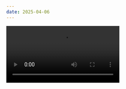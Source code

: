```yaml
---
date: 2025-04-06
---
```


<video controls>
<source src="https://files.catbox.moe/3jhs7h.mp4"> Your browser does not support the video tag.</video>
